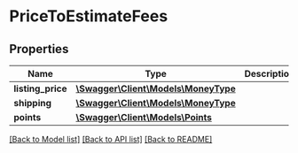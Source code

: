 # PriceToEstimateFees

## Properties

Name | Type | Description | Notes
------------ | ------------- | ------------- | -------------
**listing_price** | [**\Swagger\Client\Models\MoneyType**](MoneyType.md) |  |
**shipping** | [**\Swagger\Client\Models\MoneyType**](MoneyType.md) |  | [optional]
**points** | [**\Swagger\Client\Models\Points**](Points.md) |  | [optional]

[[Back to Model list]](../../README.md#documentation-for-models) [[Back to API list]](../../README.md#documentation-for-api-endpoints) [[Back to README]](../../README.md)

